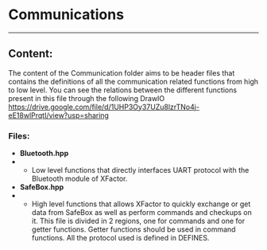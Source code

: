 # Communications
----------------
## Content:
The content of the Communication folder aims to be header files that contains the definitions of all the communication related functions from high to low level. You can see the relations between the different functions present in this file through the following DrawIO https://drive.google.com/file/d/1UHP3Oy37UZu8lzrTNo4j-eE18wlPrqtI/view?usp=sharing
### Files:
- **Bluetooth.hpp**
- - Low level functions that directly interfaces UART protocol with the Bluetooth module of XFactor.
- **SafeBox.hpp**
- - High level functions that allows XFactor to quickly exchange or get data from SafeBox as well as perform commands and checkups on it. This file is divided in 2 regions, one for commands and one for getter functions. Getter functions should be used in command functions. All the protocol used is defined in DEFINES.